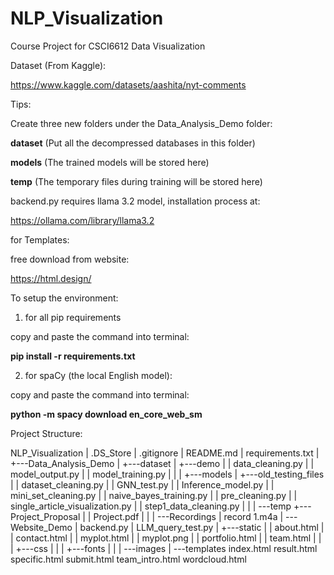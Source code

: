 # NLP_Visualization
Course Project for CSCI6612 Data Visualization

Dataset (From Kaggle):

https://www.kaggle.com/datasets/aashita/nyt-comments


Tips:

Create three new folders under the Data_Analysis_Demo folder:

**dataset** (Put all the decompressed databases in this folder)

**models** (The trained models will be stored here)

**temp** (The temporary files during training will be stored here)


backend.py requires llama 3.2 model, installation process at: 

https://ollama.com/library/llama3.2

for Templates:

free download from website: 

https://html.design/

To setup the environment:

1. for all pip requirements

copy and paste the command into terminal:

**pip install -r requirements.txt**

2. for spaCy (the local English model):
   
copy and paste the command into terminal:

**python -m spacy download en_core_web_sm** 

Project Structure:

NLP_Visualization
|   .DS_Store
|   .gitignore
|   README.md
|   requirements.txt
|
+---Data_Analysis_Demo
|   +---dataset
|   +---demo
|   |       data_cleaning.py
|   |       model_output.py
|   |       model_training.py
|   |
|   +---models
|   +---old_testing_files
|   |       dataset_cleaning.py
|   |       GNN_test.py
|   |       Inference_model.py
|   |       mini_set_cleaning.py
|   |       naive_bayes_training.py
|   |       pre_cleaning.py
|   |       single_article_visualization.py
|   |       step1_data_cleaning.py
|   |
|   \---temp
+---Project_Proposal
|   |   Project.pdf
|   |
|   \---Recordings
|           record 1.m4a
|
\---Website_Demo
    |   backend.py
    |   LLM_query_test.py
    |
    +---static
    |   |   about.html
    |   |   contact.html
    |   |   myplot.html
    |   |   myplot.png
    |   |   portfolio.html
    |   |   team.html
    |   |
    |   +---css
    |   |
    |   +---fonts
    |   |
    |   \---images
    |
    \---templates
            index.html
            result.html
            specific.html
            submit.html
            team_intro.html
            wordcloud.html
